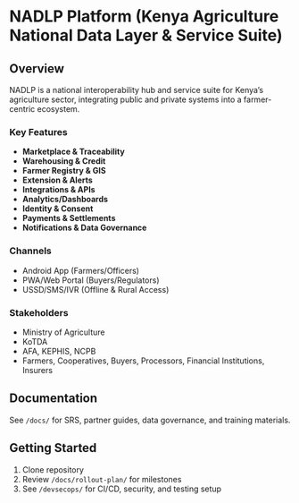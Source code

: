 # NADLP Platform (Kenya Agriculture National Data Layer & Service Suite)

## Overview
NADLP is a national interoperability hub and service suite for Kenya’s agriculture sector, integrating public and private systems into a farmer-centric ecosystem.

### Key Features
- **Marketplace & Traceability**
- **Warehousing & Credit**
- **Farmer Registry & GIS**
- **Extension & Alerts**
- **Integrations & APIs**
- **Analytics/Dashboards**
- **Identity & Consent**
- **Payments & Settlements**
- **Notifications & Data Governance**

### Channels
- Android App (Farmers/Officers)
- PWA/Web Portal (Buyers/Regulators)
- USSD/SMS/IVR (Offline & Rural Access)

### Stakeholders
- Ministry of Agriculture
- KoTDA
- AFA, KEPHIS, NCPB
- Farmers, Cooperatives, Buyers, Processors, Financial Institutions, Insurers

## Documentation
See `/docs/` for SRS, partner guides, data governance, and training materials.

## Getting Started
1. Clone repository
2. Review `/docs/rollout-plan/` for milestones
3. See `/devsecops/` for CI/CD, security, and testing setup